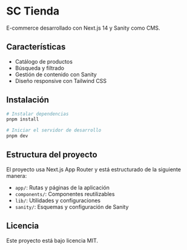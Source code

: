 # SC Tienda

E-commerce desarrollado con Next.js 14 y Sanity como CMS.

## Características

- Catálogo de productos
- Búsqueda y filtrado
- Gestión de contenido con Sanity
- Diseño responsive con Tailwind CSS

## Instalación

```bash
# Instalar dependencias
pnpm install

# Iniciar el servidor de desarrollo
pnpm dev
```

## Estructura del proyecto

El proyecto usa Next.js App Router y está estructurado de la siguiente manera:

- `app/`: Rutas y páginas de la aplicación
- `components/`: Componentes reutilizables
- `lib/`: Utilidades y configuraciones
- `sanity/`: Esquemas y configuración de Sanity

## Licencia

Este proyecto está bajo licencia MIT. 